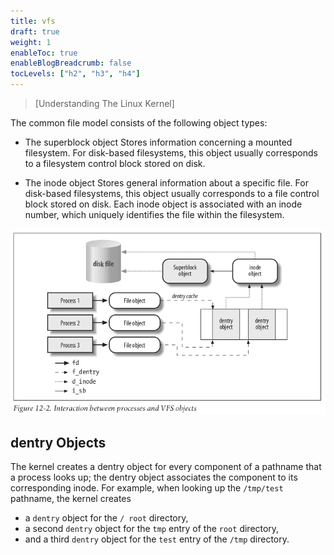 ```yaml
---
title: vfs
draft: true
weight: 1
enableToc: true
enableBlogBreadcrumb: false
tocLevels: ["h2", "h3", "h4"]
---
```


> [Understanding The Linux Kernel]

The common file model consists of the following object types:

- The superblock object
Stores information concerning a mounted filesystem. For disk-based filesystems,
this object usually corresponds to a filesystem control block stored on disk.

- The inode object
Stores general information about a specific file. For disk-based filesystems, this
object usually corresponds to a file control block stored on disk. Each inode
object is associated with an inode number, which uniquely identifies the file
within the filesystem.

![image-20220709215733408](vfs.assets/image-20220709215733408.png)



## dentry Objects

The kernel creates a dentry object for every component of a pathname that a process
looks up; the dentry object associates the component to its corresponding inode. For
example, when looking up the `/tmp/test` pathname, the kernel creates 

- a `dentry` object for the `/ root` directory, 
- a second `dentry` object for the `tmp` entry of the `root` directory, 
- and a third `dentry` object for the `test` entry of the `/tmp` directory.

